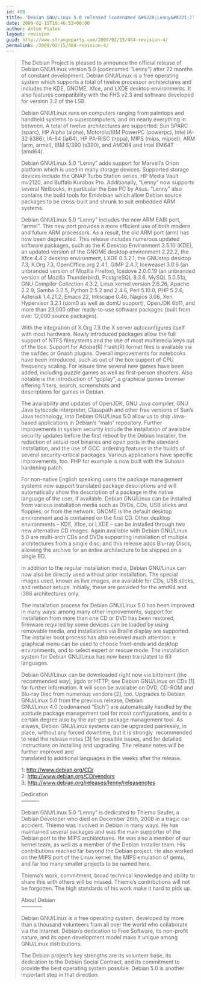 ```yaml
---
id: 488
title: 'Debian GNU/Linux 5.0 released (codenamed &#8220;Lenny&#8221;)'
date: 2009-02-15T10:46:53+00:00
author: Anton Piatek
layout: revision
guid: http://www.strangeparty.com/2009/02/15/484-revision-4/
permalink: /2009/02/15/484-revision-4/
---
```

> The Debian Project is pleased to announce the official release of Debian GNU/Linux version 5.0 (codenamed &#8220;Lenny&#8221;) after 22 months of constant development. Debian GNU/Linux is a free operating system which supports a total of twelve processor architectures and includes the KDE, GNOME, Xfce, and LXDE desktop environments. It also features compatibility with the FHS v2.3 and software developed for version 3.2 of the LSB.
> 
> Debian GNU/Linux runs on computers ranging from palmtops and handheld systems to supercomputers, and on nearly everything in between. A total of twelve architectures are supported: Sun SPARC (sparc), HP Alpha (alpha), Motorola/IBM PowerPC (powerpc), Intel IA-32 (i386), IA-64 (ia64), HP PA-RISC (hppa), MIPS (mips, mipsel), ARM (arm, armel), IBM S/390 (s390), and AMD64 and Intel EM64T (amd64).
> 
> Debian GNU/Linux 5.0 &#8220;Lenny&#8221; adds support for Marvell&#8217;s Orion platform which is used in many storage devices. Supported storage devices include the QNAP Turbo Station series, HP Media Vault mv2120, and Buffalo Kurobox Pro. Additionally, &#8220;Lenny&#8221; now supports several Netbooks, in particular the Eee PC by Asus. &#8220;Lenny&#8221; also contains the build tools for Emdebian which allow Debian source packages to be cross-built and shrunk to suit embedded ARM systems.
> 
> Debian GNU/Linux 5.0 &#8220;Lenny&#8221; includes the new ARM EABI port, &#8220;armel&#8221;. This new port provides a more efficient use of both modern and future ARM processors. As a result, the old ARM port (arm) has now been deprecated. This release includes numerous updated software packages, such as the K Desktop Environment 3.5.10 (KDE), an updated version of the GNOME desktop environment 2.22.2, the Xfce 4.4.2 desktop environment, LXDE 0.3.2.1, the GNUstep desktop 7.3, X.Org 7.3, OpenOffice.org 2.4.1, GIMP 2.4.7, Iceweasel 3.0.6 (an unbranded version of Mozilla Firefox), Icedove 2.0.0.19 (an unbranded version of Mozilla Thunderbird), PostgreSQL 8.3.6, MySQL 5.0.51a, GNU Compiler Collection 4.3.2, Linux kernel version 2.6.26, Apache 2.2.9, Samba 3.2.5, Python 2.5.2 and 2.4.6, Perl 5.10.0, PHP 5.2.6, Asterisk 1.4.21.2, Emacs 22, Inkscape 0.46, Nagios 3.06, Xen Hypervisor 3.2.1 (dom0 as well as domU support), OpenJDK 6b11, and more than 23,000 other ready-to-use software packages (built from over 12,000 source packages).
> 
> With the integration of X.Org 7.3 the X server autoconfigures itself with most hardware. Newly introduced packages allow the full support of NTFS filesystems and the use of most multimedia keys out of the box. Support for Adobe(R) Flash(R) format files is available via the swfdec or Gnash plugins. Overall improvements for notebooks have been introduced, such as out of the box support of CPU frequency scaling. For leisure time several new games have been added, including puzzle games as well as first-person shooters. Also notable is the introduction of &#8220;goplay&#8221;, a graphical games browser offering filters, search, screenshots and  
> descriptions for games in Debian.
> 
> The availability and updates of OpenJDK, GNU Java compiler, GNU Java bytecode interpreter, Classpath and other free versions of Sun&#8217;s Java technology, into Debian GNU/Linux 5.0 allow us to ship Java-based applications in Debian&#8217;s &#8220;main&#8221; repository. Further improvements in system security include the installation of available security updates before the first reboot by the Debian Installer, the reduction of setuid root binaries and open ports in the standard installation, and the use of GCC  ardening features in the builds of several security-critical packages. Various applications have specific improvements, too. PHP for example is now built with the Suhosin  
> hardening patch.
> 
> For non-native English speaking users the package management systems now support translated package descriptions and will automatically show the description of a package in the native language of the user, if available. Debian GNU/Linux can be installed from various installation media such as DVDs, CDs, USB sticks and floppies, or from the network. GNOME is the default desktop environment and is contained on the first CD. Other desktop environments &#8211; KDE, Xfce, or LXDE &#8211; can be installed through two new alternative CD images. Again available with Debian GNU/Linux 5.0 are multi-arch CDs and DVDs supporting installation of multiple architectures from a single disc; and this release adds Blu-ray Discs, allowing the archive for an entire architecture to be shipped on a single BD.
> 
> In addition to the regular installation media, Debian GNU/Linux can now also be directly used without prior installation. The special images used, known as live images, are available for CDs, USB sticks, and netboot setups. Initially, these are provided for the amd64 and i386 architectures only.
> 
> The installation process for Debian GNU/Linux 5.0 has been improved in many ways: among many other improvements, support for installation from more than one CD or DVD has been restored, firmware required by some devices can be loaded by using removable media, and installations via Braille display are supported. The installer boot process has also received much attention: a graphical menu can be used to choose front-ends and desktop environments, and to select expert or rescue mode. The installation system for Debian GNU/Linux has now been translated to 63 languages.
> 
> Debian GNU/Linux can be downloaded right now via bittorrent (the recommended way), jigdo or HTTP; see Debian GNU/Linux on CDs [1] for further information. It will soon be available on DVD, CD-ROM and Blu-ray Disc from numerous vendors [2], too. Upgrades to Debian GNU/Linux 5.0 from the previous release, Debian  
> GNU/Linux 4.0 (codenamed &#8220;Etch&#8221;) are automatically handled by the aptitude package management tool for most configurations, and to a certain degree also by the apt-get package management tool. As always, Debian GNU/Linux systems can be upgraded painlessly, in place, without any forced downtime, but it is strongly  recommended to read the release notes [3] for possible issues, and for detailed instructions on installing and upgrading. The release notes will be further improved and  
> translated to additional languages in the weeks after the release.
> 
> 1: <a href="http://www.debian.org/CD/" target="_blank">http://www.debian.org/CD/</a>  
> 2: <a href="http://www.debian.org/CD/vendors" target="_blank">http://www.debian.org/CD/vendors</a>  
> 3: <a href="http://www.debian.org/releases/lenny/releasenotes" target="_blank">http://www.debian.org/releases/lenny/releasenotes</a>
> 
> Dedication  
> &#8212;&#8212;&#8212;-
> 
> Debian GNU/Linux 5.0 &#8220;Lenny&#8221; is dedicated to Thiemo Seufer, a Debian Developer who died on December 26th, 2008 in a tragic car accident. Thiemo was involved in Debian in many ways. He has maintained several packages and was the main supporter of the Debian port to the MIPS architectures. He was also a member of our kernel team, as well as a member of the Debian Installer team. His contributions reached far beyond the Debian project. He also worked on the MIPS port of the Linux kernel, the MIPS emulation of qemu, and far too many smaller projects to be named here.
> 
> Thiemo&#8217;s work, commitment, broad technical knowledge and ability to share this with others will be missed. Thiemo&#8217;s contributions will not be forgotten. The high standards of his work make it hard to pick up.
> 
> About Debian  
> &#8212;&#8212;&#8212;&#8212;
> 
> Debian GNU/Linux is a free operating system, developed by more than a thousand volunteers from all over the world who collaborate via the Internet. Debian&#8217;s dedication to Free Software, its non-profit nature, and its open development model make it unique among GNU/Linux distributions.
> 
> The Debian project&#8217;s key strengths are its volunteer base, its dedication to the Debian Social Contract, and its commitment to provide the best operating system possible. Debian 5.0 is another important step in that direction.